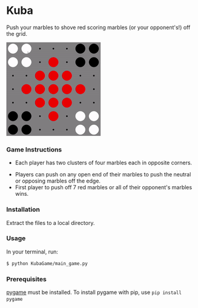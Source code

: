 # Kuba

Push your marbles to shove red scoring marbles (or your opponent's!) off the grid.

![Gameplay](/assets/gameplay.gif)

### Game Instructions

* Each player has two clusters of four marbles each in opposite corners.
- Players can push on any open end of their marbles to push the neutral or opposing marbles off the edge.
- First player to push off 7 red marbles or all of their opponent's marbles wins.

### Installation

Extract the files to a local directory. 

### Usage
In your terminal, run:
```bash
$ python KubaGame/main_game.py
```

### Prerequisites
[pygame](https://www.pygame.org/news) must be installed. To install pygame with pip, use `pip install pygame`
<!-- To install pygame with pip, in your terminal, run:
```bash
$ pip install pygame
``` -->
